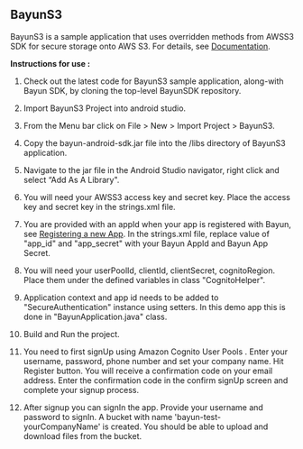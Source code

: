 ## BayunS3

BayunS3 is a sample application that uses overridden methods from AWSS3 SDK for secure storage onto AWS S3. For details, see [Documentation](https://www.bayunsystems.com/resources/awss3_wrapper_android/bayuns3.html).

**Instructions for use :**

1. Check out the latest code for BayunS3 sample application, along-with Bayun SDK, by cloning the top-level BayunSDK repository.

2. Import BayunS3 Project into android studio.

3. From the Menu bar click on File > New > Import Project > BayunS3.

4. Copy the bayun-android-sdk.jar file into the /libs directory of BayunS3 application.

5. Navigate to the jar file in the Android Studio navigator, right click and select “Add As A Library".

6. You will need your AWSS3 access key and secret key.
Place the access key and secret key in the strings.xml file.

7. You are provided with an appId when your app is registered with Bayun, see  [Registering a new App](https://www.bayunsystems.com/resources/core_sdk_android/getting_started.html).
In the strings.xml file, replace value of "app_id" and "app_secret" with your Bayun AppId and Bayun App Secret.

8. You will need your userPoolId, clientId, clientSecret, cognitoRegion. Place them under the defined variables in class "CognitoHelper".

9. Application context and app id needs to be added to "SecureAuthentication" instance using setters. In this demo app this is done in "BayunApplication.java" class.

10. Build and Run the project.

11. You need to first signUp using Amazon Cognito User Pools .
Enter your username, password, phone number and set your company name. Hit Register button.
You will receive a confirmation code on your email address. Enter the confirmation code in the confirm signUp screen  and complete your signup process.

12. After signup you can signIn the app. Provide your username and password to signIn. A bucket with name 'bayun-test-yourCompanyName' is created. You should be able to upload and download files from the bucket.
